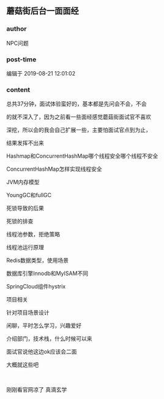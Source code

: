 ## 蘑菇街后台一面面经
### author 
NPC问题
### post-time 

编辑于  2019-08-21 12:01:02
### content 
<div class="post-topic-des nc-post-content">
 <p>
  总共37分钟，面试体验蛮好的，基本都是先问会不会，不会
 </p>
 <p>
  的就不深入了，因为之前看一些面经感觉蘑菇街面试官不喜欢
 </p>
 <p>
  深挖，所以会的我会自己扩展一些，主要怕面试官点到为止，
 </p>
 <p>
  结果发挥不出来
 </p>
 <p>
  Hashmap和ConcurrentHashMap哪个线程安全哪个线程不安全
 </p>
 <p>
  ConcurrentHashMap怎样实现线程安全
 </p>
 <p>
  JVM内存模型
 </p>
 <p>
  YoungGC和fullGC
 </p>
 <p>
  死锁导致的后果
 </p>
 <p>
  死锁的排查
 </p>
 <p>
  线程池参数，拒绝策略
 </p>
 <p>
  线程池运行原理
 </p>
 <p>
  Redis数据类型，使用场景
 </p>
 <p>
  数据库引擎Innodb和MyISAM不同
 </p>
 <p>
  SpringCloud组件hystrix
 </p>
 <p>
  项目相关
 </p>
 <p>
  针对项目场景设计
 </p>
 <p>
  闲聊，平时怎么学习，兴趣爱好
 </p>
 <p>
  介绍部门，技术栈，什么时候可以来
 </p>
 <p>
  面试官说他这边ok应该会二面
 </p>
 <p>
  大概就这些吧
 </p>
 <p>
  <br/>
 </p>
 <p>
  刚刚看官网凉了 真滴玄学
 </p>
</div>
